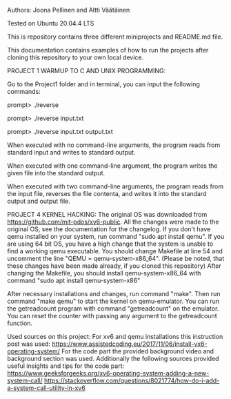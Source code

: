 Authors: Joona Pellinen and Altti Väätäinen

Tested on Ubuntu 20.04.4 LTS

This is repository contains three different miniprojects and README.md file.

This documentation contains examples of how to run the projects after cloning this repository to your own local device.

PROJECT 1 WARMUP TO C AND UNIX PROGRAMMING:

Go to the Project1 folder and in terminal, you can input the following commands:

prompt> ./reverse

prompt> ./reverse input.txt

prompt> ./reverse input.txt output.txt

When executed with no command-line arguments, the program reads from standard input and writes to standard output.

When executed with one command-line argument, the program writes the given file into the standard output.

When executed with two command-line arguments, the program reads from the input file, reverses the file contenta, and writes it into the standard output and output file.


PROJECT 4 KERNEL HACKING:
The original OS was downloaded from https://github.com/mit-pdos/xv6-public. All the changes were made to the original OS, see the documentation for the changelog.
If you don't have qemu installed on your system, run command "sudo apt install qemu".
If you are using 64 bit OS, you have a high change that the system is unable to find a working qemu executable.
You should change Makefile at line 54 and uncomment the line "QEMU = qemu-system-x86_64". 
(Please be noted, that these changes have been made already, if you cloned this repository)
After changing the Makefile, you should install qemu-system-x86_64 with command "sudo apt install qemu-system-x86"

After necessary installations and changes, run command "make".
Then run command "make qemu" to start the kernel on qemu-emulator.
You can run the getreadcount program with command "getreadcount" on the emulator.
You can reset the counter with passing any argument to the getreadcount function.

Used sources on this project:
For xv6 and qemu installations this instruction post was used: https://www.assistedcoding.eu/2017/11/06/install-vx6-operating-system/
For the code part the provided background video and background section was used.
Additionally the following sources provided useful insights and tips for the code part:
https://www.geeksforgeeks.org/xv6-operating-system-adding-a-new-system-call/
https://stackoverflow.com/questions/8021774/how-do-i-add-a-system-call-utility-in-xv6
